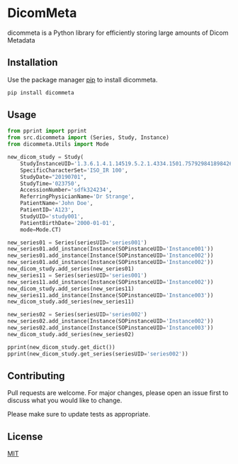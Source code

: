 # DicomMeta

dicommeta is a Python library for efficiently storing large amounts of Dicom Metadata

## Installation

Use the package manager [pip](https://pip.pypa.io/en/stable/) to install dicommeta.

```bash
pip install dicommeta
```

## Usage

```python
from pprint import pprint
from src.dicommeta import (Series, Study, Instance)
from dicommeta.Utils import Mode

new_dicom_study = Study(
    StudyInstanceUID='1.3.6.1.4.1.14519.5.2.1.4334.1501.757929841898426427124434115918',
    SpecificCharacterSet='ISO_IR 100',
    StudyDate="20190701",
    StudyTime='023750',
    AccessionNumber='sdfk324234',
    ReferringPhysicianName='Dr Strange',
    PatientName='John Doe',
    PatientID='A123',
    StudyUID='study001',
    PatientBirthDate='2000-01-01',
    mode=Mode.CT)

new_series01 = Series(seriesUID='series001')
new_series01.add_instance(Instance(SOPinstanceUID='Instance001'))
new_series01.add_instance(Instance(SOPinstanceUID='Instance002'))
new_series01.add_instance(Instance(SOPinstanceUID='Instance002'))
new_dicom_study.add_series(new_series01)
new_series11 = Series(seriesUID='series001')
new_series11.add_instance(Instance(SOPinstanceUID='Instance002'))
new_dicom_study.add_series(new_series11)
new_series11.add_instance(Instance(SOPinstanceUID='Instance003'))
new_dicom_study.add_series(new_series11)

new_series02 = Series(seriesUID='series002')
new_series02.add_instance(Instance(SOPinstanceUID='Instance002'))
new_series02.add_instance(Instance(SOPinstanceUID='Instance003'))
new_dicom_study.add_series(new_series02)

pprint(new_dicom_study.get_dict())
pprint(new_dicom_study.get_series(seriesUID='series002'))

```

## Contributing

Pull requests are welcome. For major changes, please open an issue first
to discuss what you would like to change.

Please make sure to update tests as appropriate.

## License

[MIT](https://choosealicense.com/licenses/mit/)